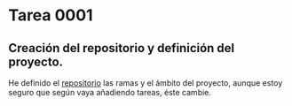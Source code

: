 # Tarea 0001

## Creación del repositorio y definición del proyecto. 

He definido el [repositorio](https://github.com/JorgeRM/1001_Tareas) las ramas y el ámbito del proyecto, aunque estoy seguro que según vaya añadiendo tareas, éste cambie.
